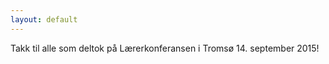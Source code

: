 ```yaml
---
layout: default
---
```


Takk til alle som deltok på Lærerkonferansen i Tromsø 14. september 2015! 

